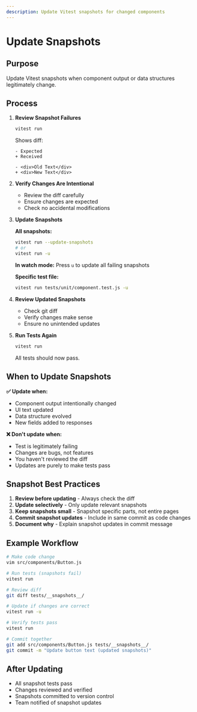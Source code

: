 ```yaml
---
description: Update Vitest snapshots for changed components
---
```


# Update Snapshots

## Purpose
Update Vitest snapshots when component output or data structures legitimately change.

## Process

1. **Review Snapshot Failures**
   ```bash
   vitest run
   ```

   Shows diff:
   ```
   - Expected
   + Received

   - <div>Old Text</div>
   + <div>New Text</div>
   ```

2. **Verify Changes Are Intentional**
   - Review the diff carefully
   - Ensure changes are expected
   - Check no accidental modifications

3. **Update Snapshots**

   **All snapshots:**
   ```bash
   vitest run --update-snapshots
   # or
   vitest run -u
   ```

   **In watch mode:**
   Press `u` to update all failing snapshots

   **Specific test file:**
   ```bash
   vitest run tests/unit/component.test.js -u
   ```

4. **Review Updated Snapshots**
   - Check git diff
   - Verify changes make sense
   - Ensure no unintended updates

5. **Run Tests Again**
   ```bash
   vitest run
   ```

   All tests should now pass.

## When to Update Snapshots

**✅ Update when:**
- Component output intentionally changed
- UI text updated
- Data structure evolved
- New fields added to responses

**❌ Don't update when:**
- Test is legitimately failing
- Changes are bugs, not features
- You haven't reviewed the diff
- Updates are purely to make tests pass

## Snapshot Best Practices

1. **Review before updating** - Always check the diff
2. **Update selectively** - Only update relevant snapshots
3. **Keep snapshots small** - Snapshot specific parts, not entire pages
4. **Commit snapshot updates** - Include in same commit as code changes
5. **Document why** - Explain snapshot updates in commit message

## Example Workflow

```bash
# Make code change
vim src/components/Button.js

# Run tests (snapshots fail)
vitest run

# Review diff
git diff tests/__snapshots__/

# Update if changes are correct
vitest run -u

# Verify tests pass
vitest run

# Commit together
git add src/components/Button.js tests/__snapshots__/
git commit -m "Update button text (updated snapshots)"
```

## After Updating

- All snapshot tests pass
- Changes reviewed and verified
- Snapshots committed to version control
- Team notified of snapshot updates
